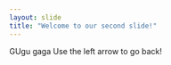 ```yaml
---
layout: slide
title: "Welcome to our second slide!"
---
```

GUgu gaga 
Use the left arrow to go back!
